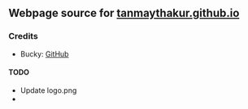 
## Webpage source for [tanmaythakur.github.io](tanmaythakur.github.io) 

### Credits
* Bucky: [GitHub](https://github.com/BuckyMaler)


#### TODO
- Update logo.png
- 
